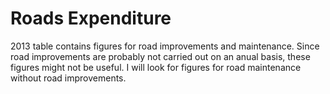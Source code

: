 Roads Expenditure
================
2013 table contains figures for road improvements and maintenance.  Since road improvements are probably not carried out on an anual basis, these figures might not be useful.
I will look for figures for road maintenance without road improvements.

